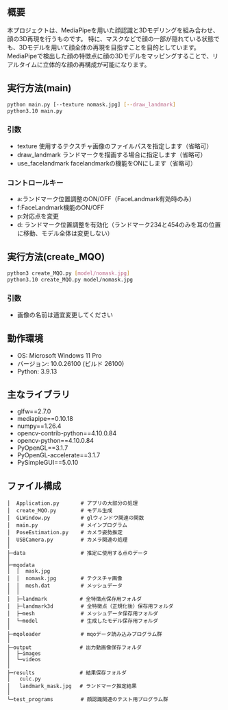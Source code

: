 ## 概要
本プロジェクトは、MediaPipeを用いた顔認識と3Dモデリングを組み合わせ、顔の3D再現を行うものです。
特に、マスクなどで顔の一部が隠れている状態でも、3Dモデルを用いて顔全体の再現を目指すことを目的としています。
MediaPipeで検出した顔の特徴点に顔の3Dモデルをマッピングすることで、リアルタイムに立体的な顔の再構成が可能になります。

## 実行方法(main)
```bash
python main.py [--texture nomask.jpg] [--draw_landmark]
python3.10 main.py
```

### 引数
  - texture	    使用するテクスチャ画像のファイルパスを指定します（省略可）
  - draw_landmark	ランドマークを描画する場合に指定します（省略可）
  - use_facelandmark facelandmarkの機能をONにします（省略可）

### コントロールキー
 - a:ランドマーク位置調整のON/OFF（FaceLandmark有効時のみ）
 - f:FaceLandmark機能のON/OFF
 - p:対応点を変更
 - d: ランドマーク位置調整を有効化（ランドマーク234と454のみを耳の位置に移動、モデル全体は変更しない）

## 実行方法(create_MQO)
```bash
python3 create_MQO.py [model/nomask.jpg]
python3.10 create_MQO.py model/nomask.jpg
```

### 引数
  - 画像の名前は適宜変更してください

## 動作環境
- OS: Microsoft Windows 11 Pro
- バージョン: 10.0.26100 (ビルド 26100)
- Python: 3.9.13

## 主なライブラリ
- glfw==2.7.0
- mediapipe==0.10.18
- numpy==1.26.4
- opencv-contrib-python==4.10.0.84
- opencv-python==4.10.0.84
- PyOpenGL==3.1.7
- PyOpenGL-accelerate==3.1.7
- PySimpleGUI==5.0.10

## ファイル構成

```text
│  Application.py       # アプリの大部分の処理
│  create_MQO.py        # モデル生成
│  GLWindow.py          # glウィンドウ関連の関数
│  main.py              # メインプログラム
│  PoseEstimation.py    # カメラ姿勢推定
│  USBCamera.py         # カメラ関連の処理
│
├─data                  # 推定に使用する点のデータ
│
├─mqodata
│  │  mask.jpg
│  │  nomask.jpg        # テクスチャ画像
│  │  mesh.dat          # メッシュデータ
│  │
│  ├─landmark　         # 全特徴点保存用フォルダ
│  ├─landmark3d         # 全特徴点（正規化後）保存用フォルダ
│  ├─mesh               # メッシュデータ保存用フォルダ
│  └─model              # 生成したモデル保存用フォルダ
│      
├─mqoloader             # mqoデータ読み込みプログラム群
│
├─output　              # 出力動画像保存フォルダ
│  ├─images
│  └─videos
│
├─results　             # 結果保存フォルダ
│   culc.py
│   landmark_mask.jpg　 # ランドマーク推定結果
│
└─test_programs         # 顔認識関連のテスト用プログラム群

```